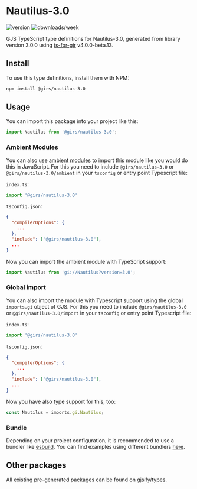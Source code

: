 
# Nautilus-3.0

![version](https://img.shields.io/npm/v/@girs/nautilus-3.0)
![downloads/week](https://img.shields.io/npm/dw/@girs/nautilus-3.0)


GJS TypeScript type definitions for Nautilus-3.0, generated from library version 3.0.0 using [ts-for-gir](https://github.com/gjsify/ts-for-gir) v4.0.0-beta.13.


## Install

To use this type definitions, install them with NPM:
```bash
npm install @girs/nautilus-3.0
```

## Usage

You can import this package into your project like this:
```ts
import Nautilus from '@girs/nautilus-3.0';
```

### Ambient Modules

You can also use [ambient modules](https://github.com/gjsify/ts-for-gir/tree/main/packages/cli#ambient-modules) to import this module like you would do this in JavaScript.
For this you need to include `@girs/nautilus-3.0` or `@girs/nautilus-3.0/ambient` in your `tsconfig` or entry point Typescript file:

`index.ts`:
```ts
import '@girs/nautilus-3.0'
```

`tsconfig.json`:
```json
{
  "compilerOptions": {
    ...
  },
  "include": ["@girs/nautilus-3.0"],
  ...
}
```

Now you can import the ambient module with TypeScript support: 

```ts
import Nautilus from 'gi://Nautilus?version=3.0';
```

### Global import

You can also import the module with Typescript support using the global `imports.gi` object of GJS.
For this you need to include `@girs/nautilus-3.0` or `@girs/nautilus-3.0/import` in your `tsconfig` or entry point Typescript file:

`index.ts`:
```ts
import '@girs/nautilus-3.0'
```

`tsconfig.json`:
```json
{
  "compilerOptions": {
    ...
  },
  "include": ["@girs/nautilus-3.0"],
  ...
}
```

Now you have also type support for this, too:

```ts
const Nautilus = imports.gi.Nautilus;
```

### Bundle

Depending on your project configuration, it is recommended to use a bundler like [esbuild](https://esbuild.github.io/). You can find examples using different bundlers [here](https://github.com/gjsify/ts-for-gir/tree/main/examples).

## Other packages

All existing pre-generated packages can be found on [gjsify/types](https://github.com/gjsify/types).

